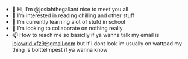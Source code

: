 - 👋 Hi, I’m @josiahthegallant nice to meet you all
- 👀 I’m interested in reading chilling and other stuff
- 🌱 I’m currently learning alot of stufd in school
- 💞️ I’m looking to collaborate on nothing really
- 📫 How to reach me so basiclly if ya wanna talk my email is jojowrld.xfz9@gmail.com but if i dont look im usually on wattpad my thing is bolttelmpest if ya wanna know

<!---
josiahthegallant/josiahthegallant is a ✨ special ✨ repository because its `README.md` (this file) appears on your GitHub profile.
You can click the Preview link to take a look at your changes.
--->
